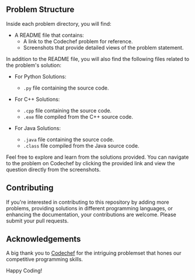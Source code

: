 ## Problem Structure

Inside each problem directory, you will find:

- A README file that contains:
  - A link to the Codechef problem for reference.
  - Screenshots that provide detailed views of the problem statement.

In addition to the README file, you will also find the following files related to the problem's solution:

- For Python Solutions:
  - `.py` file containing the source code.

- For C++ Solutions:
  - `.cpp` file containing the source code.
  - `.exe` file compiled from the C++ source code.

- For Java Solutions:
  - `.java` file containing the source code.
  - `.class` file compiled from the Java source code.

Feel free to explore and learn from the solutions provided. You can navigate to the problem on Codechef by clicking the provided link and view the question directly from the screenshots.

## Contributing

If you're interested in contributing to this repository by adding more problems, providing solutions in different programming languages, or enhancing the documentation, your contributions are welcome. Please submit your pull requests.

## Acknowledgements

A big thank you to [Codechef](https://www.codechef.com/dashboard) for the intriguing problemset that hones our competitive programming skills.

Happy Coding!
